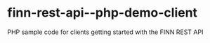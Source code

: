 finn-rest-api--php-demo-client
==============================

PHP sample code for clients getting started with the FINN REST API 
